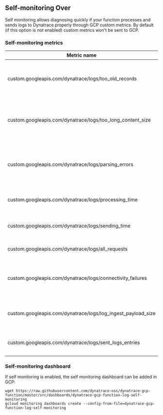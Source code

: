 ## Self-monitoring Over
Self monitoring allows diagnosing quickly if your function processes and sends logs to Dynatrace properly through GCP custom metrics.
By default (if this option is not enabled) custom metrics won't be sent to GCP.

### Self-monitoring metrics

| Metric name                   | Description                               | Dimension | 
| ------------------------------|-------------------------------------------|:----------:|
| custom.googleapis.com/dynatrace/logs/too_old_records | Reported when logs received from Pub/Sub are too old | - |
| custom.googleapis.com/dynatrace/logs/too_long_content_size | Reported when content of log is too long. The content will be trimmed | - |
| custom.googleapis.com/dynatrace/logs/parsing_errors | Reported when any parsing errors occurred during log processing | - |
| custom.googleapis.com/dynatrace/logs/processing_time | Time needed to process all logs [s] | - |
| custom.googleapis.com/dynatrace/logs/sending_time | Time needed to send all requests [s] | - |
| custom.googleapis.com/dynatrace/logs/all_requests | All requests sent to Dynatrace | - |
| custom.googleapis.com/dynatrace/logs/connectivity_failures | Reported when any Dynatrace connectivity issues occurred | connectivity_status |
| custom.googleapis.com/dynatrace/logs/log_ingest_payload_size | Size of log payload sent to Dynatrace [kB] | - |
| custom.googleapis.com/dynatrace/logs/sent_logs_entries | Number of logs entries sent to Dynatrace | - |

### Self-monitoring dashboard
If self monitoring is enabled, the self monitoring dashboard can be added in GCP:
```shell script
wget https://raw.githubusercontent.com/dynatrace-oss/dynatrace-gcp-function/master/src/dashboards/dynatrace-gcp-function-log-self-monitoring
gcloud monitoring dashboards create --config-from-file=dynatrace-gcp-function-log-self-monitoring
```